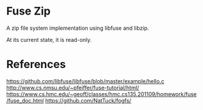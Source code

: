 Fuse Zip
========

A zip file system implementation using libfuse and libzip.

At its current state, it is read-only.

References
==========

https://github.com/libfuse/libfuse/blob/master/example/hello.c
http://www.cs.nmsu.edu/~pfeiffer/fuse-tutorial/html/
https://www.cs.hmc.edu/~geoff/classes/hmc.cs135.201109/homework/fuse/fuse_doc.html
https://github.com/NatTuck/fogfs/
